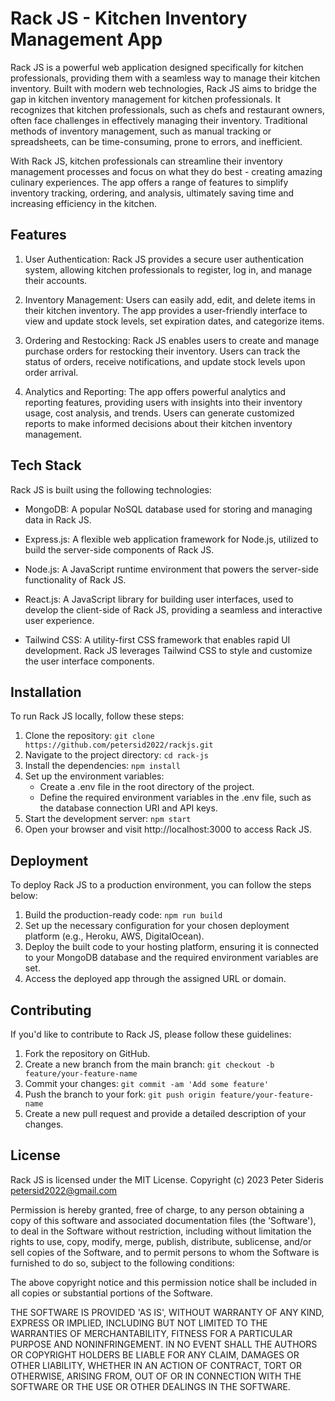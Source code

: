 # Rack JS - Kitchen Inventory Management App

Rack JS is a powerful web application designed specifically for kitchen professionals, providing them with a seamless way to manage their kitchen inventory. Built with modern web technologies, Rack JS aims to bridge the gap in kitchen inventory management for kitchen professionals. It recognizes that kitchen professionals, such as chefs and restaurant owners, often face challenges in effectively managing their inventory. Traditional methods of inventory management, such as manual tracking or spreadsheets, can be time-consuming, prone to errors, and inefficient.

With Rack JS, kitchen professionals can streamline their inventory management processes and focus on what they do best - creating amazing culinary experiences. The app offers a range of features to simplify inventory tracking, ordering, and analysis, ultimately saving time and increasing efficiency in the kitchen.

## Features

1. User Authentication: Rack JS provides a secure user authentication system, allowing kitchen professionals to register, log in, and manage their accounts.

2. Inventory Management: Users can easily add, edit, and delete items in their kitchen inventory. The app provides a user-friendly interface to view and update stock levels, set expiration dates, and categorize items.

3. Ordering and Restocking: Rack JS enables users to create and manage purchase orders for restocking their inventory. Users can track the status of orders, receive notifications, and update stock levels upon order arrival.

4. Analytics and Reporting: The app offers powerful analytics and reporting features, providing users with insights into their inventory usage, cost analysis, and trends. Users can generate customized reports to make informed decisions about their kitchen inventory management.

## Tech Stack

Rack JS is built using the following technologies:

* MongoDB: A popular NoSQL database used for storing and managing data in Rack JS.

* Express.js: A flexible web application framework for Node.js, utilized to build the server-side components of Rack JS.

* Node.js: A JavaScript runtime environment that powers the server-side functionality of Rack JS.

* React.js: A JavaScript library for building user interfaces, used to develop the client-side of Rack JS, providing a seamless and interactive user experience.

* Tailwind CSS: A utility-first CSS framework that enables rapid UI development. Rack JS leverages Tailwind CSS to style and customize the user interface components.

## Installation

To run Rack JS locally, follow these steps:

1. Clone the repository: ```git clone https://github.com/petersid2022/rackjs.git```
2. Navigate to the project directory: ```cd rack-js```
3. Install the dependencies: ```npm install```
4. Set up the environment variables:
   * Create a .env file in the root directory of the project.
   * Define the required environment variables in the .env file, such as the database connection URI and API keys.
5. Start the development server: ```npm start```
6. Open your browser and visit http://localhost:3000 to access Rack JS.

## Deployment

To deploy Rack JS to a production environment, you can follow the steps below:

1. Build the production-ready code: ```npm run build```
2. Set up the necessary configuration for your chosen deployment platform (e.g., Heroku, AWS, DigitalOcean).
3. Deploy the built code to your hosting platform, ensuring it is connected to your MongoDB database and the required environment variables are set.
4. Access the deployed app through the assigned URL or domain.

## Contributing

If you'd like to contribute to Rack JS, please follow these guidelines:

1. Fork the repository on GitHub.
2. Create a new branch from the main branch: ```git checkout -b feature/your-feature-name```
3. Commit your changes: ```git commit -am 'Add some feature'```
4. Push the branch to your fork: ```git push origin feature/your-feature-name```
5. Create a new pull request and provide a detailed description of your changes.

## License

Rack JS is licensed under the MIT License.
Copyright (c) 2023 Peter Sideris petersid2022@gmail.com

Permission is hereby granted, free of charge, to any person obtaining a copy of this software and associated documentation files (the 'Software'), to deal in the Software without restriction, including without limitation the rights to use, copy, modify, merge, publish, distribute, sublicense, and/or sell copies of the Software, and to permit persons to whom the Software is furnished to do so, subject to the following conditions:

The above copyright notice and this permission notice shall be included in all copies or substantial portions of the Software.

THE SOFTWARE IS PROVIDED 'AS IS', WITHOUT WARRANTY OF ANY KIND, EXPRESS OR IMPLIED, INCLUDING BUT NOT LIMITED TO THE WARRANTIES OF MERCHANTABILITY, FITNESS FOR A PARTICULAR PURPOSE AND NONINFRINGEMENT. IN NO EVENT SHALL THE AUTHORS OR COPYRIGHT HOLDERS BE LIABLE FOR ANY CLAIM, DAMAGES OR OTHER LIABILITY, WHETHER IN AN ACTION OF CONTRACT, TORT OR OTHERWISE, ARISING FROM, OUT OF OR IN CONNECTION WITH THE SOFTWARE OR THE USE OR OTHER DEALINGS IN THE SOFTWARE.
